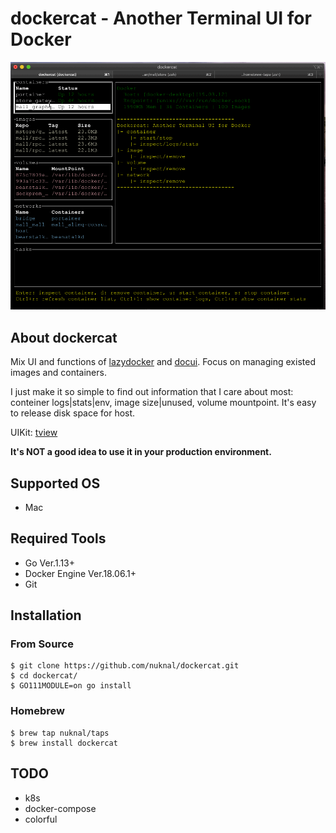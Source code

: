 # dockercat - Another Terminal UI for Docker

![demo](https://github.com/nuknal/dockercat/blob/master/images/dockercat-v0.1.0.gif?raw=true)

## About dockercat

Mix UI and functions of [lazydocker](https://github.com/jesseduffield/lazydocker) and [docui](https://github.com/skanehira/docui). Focus on managing existed images and containers.

I just make it so simple to find out information that I care about most: conteiner logs|stats|env, image size|unused, volume mountpoint. It's easy to release disk space for host.

UIKit: [tview](https://github.com/rivo/tview)

**It's NOT a good idea to use it in your production environment.**

## Supported OS

- Mac

## Required Tools

- Go Ver.1.13+
- Docker Engine Ver.18.06.1+
- Git

## Installation

### From Source

```
$ git clone https://github.com/nuknal/dockercat.git
$ cd dockercat/
$ GO111MODULE=on go install
```

### Homebrew

```
$ brew tap nuknal/taps
$ brew install dockercat
```

## TODO

- k8s
- docker-compose
- colorful
